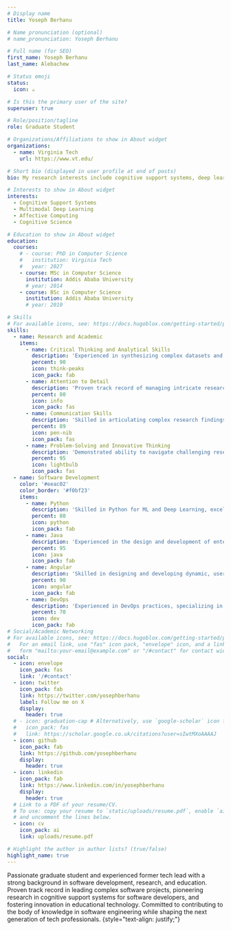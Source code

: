 ```yaml
---
# Display name
title: Yoseph Berhanu

# Name pronunciation (optional)
# name_pronunciation: Yoseph Berhanu

# Full name (for SEO)
first_name: Yoseph Berhanu
last_name: Alebachew

# Status emoji
status:
  icon: ☕️

# Is this the primary user of the site?
superuser: true

# Role/position/tagline
role: Graduate Student

# Organizations/Affiliations to show in About widget
organizations:
  - name: Virginia Tech
    url: https://www.vt.edu/

# Short bio (displayed in user profile at end of posts)
bio: My research interests include cognitive support systems, deep learning and affective computing.

# Interests to show in About widget
interests:
  - Cognitive Support Systems
  - Multimodal Deep Learning
  - Affective Computing
  - Cognitive Science

# Education to show in About widget
education:
  courses:
    # - course: PhD in Computer Science
    #   institution: Virginia Tech
    #   year: 2027
    - course: MSc in Computer Science
      institution: Addis Ababa University
      # year: 2014
    - course: BSc in Computer Science
      institution: Addis Ababa University
      # year: 2010

# Skills
# For available icons, see: https://docs.hugoblox.com/getting-started/page-builder/#icons
skills:
  - name: Research and Academic
    items:
      - name: Critical Thinking and Analytical Skills
        description: 'Experienced in synthesizing complex datasets and theoretical concepts to develop insightful conclusions and hypotheses.'
        percent: 90
        icon: think-peaks
        icon_pack: fab
      - name: Attention to Detail
        description: 'Proven track record of managing intricate research projects with meticulous precision, ensuring data integrity and accuracy.'
        percent: 80
        icon: info
        icon_pack: fas
      - name: Communication Skills
        description: 'Skilled in articulating complex research findings to diverse audiences through both written reports and engaging presentations.'
        percent: 89
        icon: pen-nib
        icon_pack: fas
      - name: Problem-Solving and Innovative Thinking
        description: 'Demonstrated ability to navigate challenging research scenarios with innovative solutions and adaptable methodologies.'
        percent: 95
        icon: lightbulb
        icon_pack: fas
  - name: Software Development
    color: '#eeac02'
    color_border: '#f0bf23'
    items:
      - name: Python
        description: 'Skilled in Python for ML and Deep Learning, excelling in developing and refining models and neural networks for diverse applications.'
        percent: 80
        icon: python
        icon_pack: fab
      - name: Java
        description: 'Experienced in the design and development of enterprise applications and microservices using JEE, and Spring Boot, ensuring scalability and robustness'
        percent: 95
        icon: java
        icon_pack: fab
      - name: Angular
        description: 'Skilled in designing and developing dynamic, user-centric web applications using Angular, ensuring responsive and intuitive user interfaces'
        percent: 90
        icon: angular
        icon_pack: fab
      - name: DevOps
        description: 'Experienced in DevOps practices, specializing in automating and optimizing development and deployment workflows for enhanced efficiency and reliability.'
        percent: 70
        icon: dev
        icon_pack: fab
# Social/Academic Networking
# For available icons, see: https://docs.hugoblox.com/getting-started/page-builder/#icons
#   For an email link, use "fas" icon pack, "envelope" icon, and a link in the
#   form "mailto:your-email@example.com" or "/#contact" for contact widget.
social:
  - icon: envelope
    icon_pack: fas
    link: '/#contact'
  - icon: twitter
    icon_pack: fab
    link: https://twitter.com/yosephberhanu
    label: Follow me on X
    display:
      header: true
  # - icon: graduation-cap # Alternatively, use `google-scholar` icon from `ai` icon pack
  #   icon_pack: fas
  #   link: https://scholar.google.co.uk/citations?user=sIwtMXoAAAAJ
  - icon: github
    icon_pack: fab
    link: https://github.com/yosephberhanu
    display:
      header: true
  - icon: linkedin
    icon_pack: fab
    link: https://www.linkedin.com/in/yosephberhanu
    display:
      header: true
  # Link to a PDF of your resume/CV.
  # To use: copy your resume to `static/uploads/resume.pdf`, enable `ai` icons in `params.yaml`,
  # and uncomment the lines below.
  - icon: cv
    icon_pack: ai
    link: uploads/resume.pdf

# Highlight the author in author lists? (true/false)
highlight_name: true
---
```


Passionate graduate student and experienced former tech lead with a strong background in software development, research, and education. Proven track record in leading complex software projects, pioneering research in cognitive support systems for software developers, and fostering innovation in educational technology. Committed to contributing to the body of knowledge in software engineering while shaping the next generation of tech professionals.
{style="text-align: justify;"}
